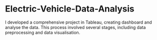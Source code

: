 # Electric-Vehicle-Data-Analysis

I developed a comprehensive project in Tableau, creating dashboard and analyse the data. This process involved several stages, including data preprocessing and data visualisation.
